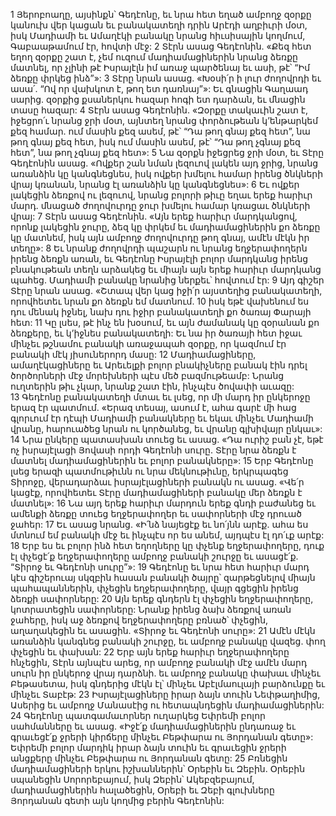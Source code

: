 1 Յերոբոաղը, այսինքն՝ Գեդէոնը, եւ նրա հետ եղած ամբողջ զօրքը կանուխ վեր կացան եւ բանակատեղի դրին Արէդի աղբիւրի մօտ, իսկ Մադիամի եւ Ամաղէկի բանակը նրանց հիւսիսային կողմում, Գաբաաթամում էր, հովտի մէջ: 2 Տէրն ասաց Գեդէոնին. «Քեզ հետ եղող զօրքը շատ է, չեմ ուզում մադիամացիներին նրանց ձեռքը մատնել, որ չլինի թէ Իսրայէլն իմ առաջ պարծենայ եւ ասի, թէ՝ “Իմ ձեռքը փրկեց ինձ”»: 3 Տէրը նրան ասաց. «Խօսի՛ր ի լուր ժողովրդի եւ ասա՛. “Ով որ վախկոտ է, թող ետ դառնայ”»: Եւ գնացին Գաղաադ սարից. զօրքից քսաներկու հազար հոգի ետ դարձան, եւ մնացին տասը հազար: 4 Տէրն ասաց Գեդէոնին. «Զօրքը տակաւին շատ է, իջեցրո՛ւ նրանց ջրի մօտ, այնտեղ նրանց փորձութեան կ’ենթարկեմ քեզ համար. ում մասին քեզ ասեմ, թէ՝ “Դա թող գնայ քեզ հետ”, նա թող գնայ քեզ հետ, իսկ ում մասին ասեմ, թէ՝ “Դա թող չգնայ քեզ հետ”, նա թող չգնայ քեզ հետ»: 5 Նա զօրքն իջեցրեց ջրի մօտ, եւ Տէրը Գեդէոնին ասաց. «Ովքեր շան նման լեզուով լակեն այդ ջրից, նրանց առանձին կը կանգնեցնես, իսկ ովքեր խմելու համար իրենց ծնկների վրայ կռանան, նրանց էլ առանձին կը կանգնեցնես»: 6 Եւ ովքեր լակեցին ձեռքով ու լեզուով, նրանց բոլորի թիւը եղաւ երեք հարիւր մարդ. մնացած ժողովուրդը ջուր խմելու համար կռացաւ ծնկների վրայ: 7 Տէրն ասաց Գեդէոնին. «Այն երեք հարիւր մարդկանցով, որոնք լակեցին ջուրը, ձեզ կը փրկեմ եւ մադիամացիներին քո ձեռքը կը մատնեմ, իսկ այն ամբողջ ժողովուրդը թող գնայ, ամէն մէկն իր տեղը»: 8 Եւ նրանք ժողովրդի պաշարն ու նրանց եղջերափողերն իրենց ձեռքն առան, եւ Գեդէոնը Իսրայէլի բոլոր մարդկանց իրենց բնակութեան տեղն արձակեց եւ միայն այն երեք հարիւր մարդկանց պահեց. Մադիամի բանակը նրանից ներքեւ՝ հովտում էր:
9 Այդ գիշեր Տէրը նրան ասաց. «Շտապ վեր կաց իջի՛ր այստեղից բանակատեղի, որովհետեւ նրան քո ձեռքն եմ մատնում. 10 իսկ եթէ վախենում ես դու մենակ իջնել, նախ դու իջիր բանակատեղի քո ծառայ Փարայի հետ: 11 Կը լսես, թէ ինչ են խօսում, եւ այն ժամանակ կը զօրանան քո ձեռքերը, եւ կ’իջնես բանակատեղի: Եւ նա իր ծառայի հետ իջաւ մինչեւ թշնամու բանակի առաջապահ զօրքը, որ կազմում էր բանակի մէկ յիսուներորդ մասը: 12 Մադիամացիները, ամաղէկացիները եւ Արեւելքի բոլոր բնակիչները բանակ էին դրել ծործորների մէջ մորեխների պէս մեծ բազմութեամբ: Նրանց ուղտերին թիւ չկար, նրանք շատ էին, ինչպէս ծովափի աւազը: 13 Գեդէոնը բանակատեղի մտաւ եւ լսեց, որ մի մարդ իր ընկերոջը երազ էր պատմում. «Երազ տեսայ, ասում է, ահա գարէ մի հաց գլորւում էր դէպի Մադիամի բանակները եւ եկաւ մինչեւ Մադիամի վրանը, հարուածեց նրան ու կործանեց, եւ վրանը գլխիվայր ընկաւ»: 14 Նրա ընկերը պատասխան տուեց եւ ասաց. «Դա ուրիշ բան չէ, եթէ ոչ իսրայէլացի Յովասի որդի Գեդէոնի սուրը. Տէրը նրա ձեռքն է մատնել մադիամացիներին եւ բոլոր բանակները»:
15 Երբ Գեդէոնը լսեց երազի պատմութիւնն ու նրա մեկնութիւնը, երկրպագեց Տիրոջը, վերադարձաւ իսրայէլացիների բանակն ու ասաց. «Վե՛ր կացէք, որովհետեւ Տէրը մադիամացիների բանակը մեր ձեռքն է մատնել»: 16 Նա այդ երեք հարիւր մարդուն երեք գնդի բաժանեց եւ ամենքի ձեռքը տուեց եղջերափողեր եւ սափորների մէջ դրուած ջահեր: 17 Եւ ասաց նրանց. «Ի՛նձ նայեցէք եւ նո՛յնն արէք. ահա ես մտնում եմ բանակի մէջ եւ ինչպէս որ ես անեմ, այդպէս էլ դո՛ւք արէք: 18 Երբ ես եւ բոլոր ինձ հետ եղողները կը փչենք եղջերափողերը, դուք էլ փչեցէ՛ք եղջերափողերը ամբողջ բանակի շուրջը եւ ասացէ՛ք. “Տիրոջ եւ Գեդէոնի սուրը”»:
19 Գեդէոնը եւ նրա հետ հարիւր մարդ կէս գիշերուայ սկզբին հասան բանակի ծայրը՝ զարթեցնելով միայն պահապաններին, փչեցին եղջերափողերը, վայր գցեցին իրենց ձեռքի սափորները: 20 Այն երեք գնդերն էլ փչեցին եղջերափողերը, կոտրատեցին սափորները: Նրանք իրենց ձախ ձեռքով առան ջահերը, իսկ աջ ձեռքով եղջերափողերը բռնած՝ փչեցին, աղաղակեցին եւ ասացին. «Տիրոջ եւ Գեդէոնի սուրը»: 21 Ամէն մէկն առանձին կանգնեց բանակի շուրջը, եւ ամբողջ բանակը վազեց. փող փչեցին եւ փախան: 22 Երբ այն երեք հարիւր եղջերափողերը հնչեցին, Տէրն այնպէս արեց, որ ամբողջ բանակի մէջ ամէն մարդ սուրն իր ընկերոջ վրայ դարձնի. եւ ամբողջ բանակը փախաւ մինչեւ Բեթասետա, իսկ գնդերից մէկն էլ՝ մինչեւ Աբէլմաուլայի բարձունքը եւ մինչեւ Տաբէթ: 23 Իսրայէլացիները իրար ձայն տուին Նեփթաղիմից, Ասերից եւ ամբողջ Մանասէից ու հետապնդեցին մադիամացիներին: 24 Գեդէոնը պատգամաւորներ ուղարկեց Եփրեմի բոլոր սահմանները եւ ասաց. «Իջէ՛ք մադիամացիներին ընդառաջ եւ գրաւեցէ՛ք ջրերի կիրճերը մինչեւ Բեթփարա ու Յորդանան գետը»: Եփրեմի բոլոր մարդիկ իրար ձայն տուին եւ գրաւեցին ջրերի անցքերը մինչեւ Բեթփարա ու Յորդանան գետը: 25 Բռնեցին մադիամացիների երկու իշխաններին՝ Օրեբին եւ Զեբին. Օրեբին սպանեցին Սորորեբայում, իսկ Զեբին՝ Ակեբզեբայում, մադիամացիներին հալածեցին, Օրեբի եւ Զեբի գլուխները Յորդանան գետի այն կողմից բերին Գեդէոնին:
